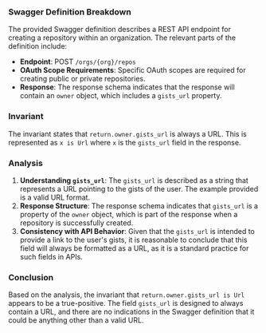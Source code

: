 ### Swagger Definition Breakdown
The provided Swagger definition describes a REST API endpoint for creating a repository within an organization. The relevant parts of the definition include:
- **Endpoint**: POST `/orgs/{org}/repos`
- **OAuth Scope Requirements**: Specific OAuth scopes are required for creating public or private repositories.
- **Response**: The response schema indicates that the response will contain an `owner` object, which includes a `gists_url` property.

### Invariant
The invariant states that `return.owner.gists_url` is always a URL. This is represented as `x is Url` where `x` is the `gists_url` field in the response.

### Analysis
1. **Understanding `gists_url`**: The `gists_url` is described as a string that represents a URL pointing to the gists of the user. The example provided is a valid URL format.
2. **Response Structure**: The response schema indicates that `gists_url` is a property of the `owner` object, which is part of the response when a repository is successfully created.
3. **Consistency with API Behavior**: Given that the `gists_url` is intended to provide a link to the user's gists, it is reasonable to conclude that this field will always be formatted as a URL, as it is a standard practice for such fields in APIs.

### Conclusion
Based on the analysis, the invariant that `return.owner.gists_url is Url` appears to be a true-positive. The field `gists_url` is designed to always contain a URL, and there are no indications in the Swagger definition that it could be anything other than a valid URL.
